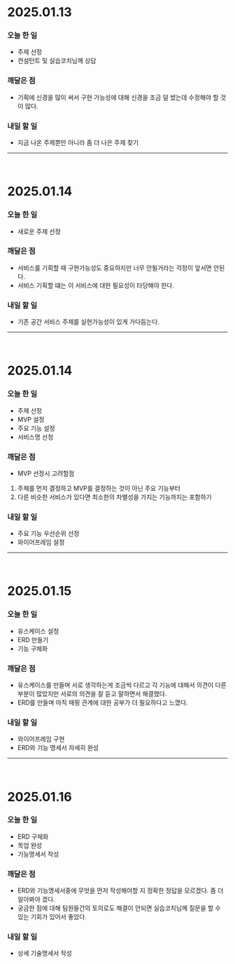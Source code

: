 # 2025.01.13
### 오늘 한 일
- 주제 선정
- 컨설턴트 및 실습코치님께 상담 
### 깨달은 점
- 기획에 신경을 많이 써서 구현 가능성에 대해 신경을 조금 덜 썼는데 수정해야 할 것이 많다.
### 내일 할 일
- 지금 나온 주제뿐만 아니라 좀 더 나은 주제 찾기

<hr>
<br>

# 2025.01.14
### 오늘 한 일
- 새로운 주제 선정


### 깨달은 점
- 서비스를 기획할 때 구현가능성도 중요하지만 너무 안될거라는 걱정이 앞서면 안된다.
- 서비스 기획할 떄는 이 서비스에 대한 필요성이 타당해야 한다.

### 내일 할 일
- 기존 공간 서비스 주제를 실현가능성이 있게 가다듬는다.

<hr>
<br>

# 2025.01.14
### 오늘 한 일
- 주제 선정
- MVP 설정
- 주요 기능 설정
- 서비스명 선정
### 깨달은 점
- MVP 선정시 고려할점
1. 주체를 먼저 결정하고 MVP를 결정하는 것이 아닌 주요 기능부터
2. 다른 비슷한 서비스가 있다면 최소한의 차별성을 가지는 기능까지는 포함하기

### 내일 할 일
- 주요 기능 우선순위 선정
- 와이어프레임 설정


<hr>
<br>

# 2025.01.15
### 오늘 한 일
- 유스케이스 설정 
- ERD 만들기  
- 기능 구체화
### 깨달은 점
- 유스케이스를 만들며 서로 생각하는게 조금씩 다르고 각 기능에 대해서 의견이 다른 부분이 많았지만 서로의 의견을 잘 듣고 말하면서 해결했다.
- ERD를 만들며 아직 매핑 관계에 대한 공부가 더 필요하다고 느꼈다.

### 내일 할 일
- 와이어프레임 구현
- ERD와 기능 명세서 자세히 완성 


<hr>
<br>

# 2025.01.16
### 오늘 한 일
- ERD 구체화
- 목업 완성  
- 기능명세서 작성
### 깨달은 점
- ERD와 기능명세서중에 무엇을 먼저 작성해야할 지 정확한 정답을 모르겠다. 좀 더 알아봐야 겠다.
- 궁금한 점에 대해 팀원들간의 토의로도 해결이 안되면 실습코치님께 질문을 할 수 있는 기회가 있어서 좋았다. 

### 내일 할 일
- 상세 기술명세서 작성
